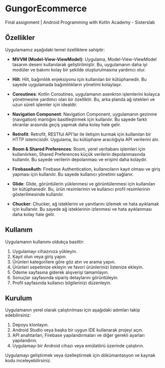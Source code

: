 # GungorEcommerce
Final assignment | Android Programming with Kotlin Academy - Sisterslab

## Özellikler

Uygulamamız aşağıdaki temel özelliklere sahiptir:

- **MVVM (Model-View-ViewModel)**: Uygulama, Model-View-ViewModel tasarım deseni kullanılarak geliştirilmiştir. Bu, uygulamanın daha iyi modüler ve bakımı kolay bir şekilde oluşturulmasına yardımcı olur.

- **Hilt**: Hilt, bağımlılık enjeksiyonu için kullanılan bir kütüphanedir. Bu sayede uygulamada bağımlılıkların yönetimi kolaylaşır.

- **Coroutines**: Kotlin Coroutines, uygulamanın asenkron işlemlerini kolayca yönetmesine yardımcı olan bir özelliktir. Bu, arka planda ağ istekleri ve uzun süreli işlemler için idealdir.

- **Navigation Component**: Navigation Component, uygulamanın gezinme (navigation) mantığını basitleştirmek için kullanılır. Bu sayede farklı ekranlar arasında geçiş yapmak daha kolay hale gelir.

- **Retrofit**: Retrofit, RESTful API'lar ile iletişim kurmak için kullanılan bir HTTP istemcisidir. Uygulama, bu kütüphane aracılığıyla API verilerini alır.

- **Room & Shared Preferences**: Room, yerel veritabanı işlemleri için kullanılırken, Shared Preferences küçük verilerin depolanmasında kullanılır. Bu sayede verilerin depolanması ve erişimi daha kolaydır.

- **FirebaseAuth**: Firebase Authentication, kullanıcıların kayıt olması ve giriş yapması için kullanılır. Bu sayede kullanıcı yönetimi sağlanır.

- **Glide**: Glide, görüntülerin yüklenmesi ve görüntülenmesi için kullanılan bir kütüphanedir. Bu, ürün resimlerinin ve kullanıcı profil resimlerinin gösterilmesinde kullanılır.

- **Chucker**: Chucker, ağ isteklerini ve yanıtlarını izlemek ve hata ayıklamak için kullanılır. Bu sayede ağ isteklerinin izlenmesi ve hata ayıklanması daha kolay hale gelir.

## Kullanım

Uygulamanın kullanımı oldukça basittir:

1. Uygulamayı cihazınıza yükleyin.
2. Kayıt olun veya giriş yapın.
3. Ürünleri kategorilere göre göz atın ve arama yapın.
4. Ürünleri sepetinize ekleyin ve favori ürünlerinizi listenize ekleyin.
5. Ödeme sayfasına giderek alışverişi tamamlayın.
6. Sonuçlar sayfasında sipariş detaylarını görüntüleyin.
7. Profil sayfasında kullanıcı bilgilerinizi düzenleyin.

## Kurulum

Uygulamanın yerel olarak çalıştırılması için aşağıdaki adımları takip edebilirsiniz:

1. Depoyu klonlayın.
2. Android Studio veya başka bir uygun IDE kullanarak projeyi açın.
3. API anahtarları, Firebase yapılandırmaları ve diğer gerekli ayarları yapılandırın.
4. Uygulamayı bir Android cihazı veya emülatörü üzerinde çalıştırın.

Uygulamayı geliştirmek veya özelleştirmek için dökümantasyon ve kaynak kodu inceleyebilirsiniz. 

